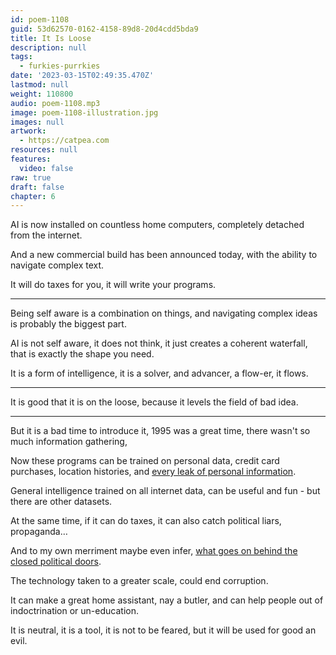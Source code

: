 ```yaml
---
id: poem-1108
guid: 53d62570-0162-4158-89d8-20d4cdd5bda9
title: It Is Loose
description: null
tags:
  - furkies-purrkies
date: '2023-03-15T02:49:35.470Z'
lastmod: null
weight: 110800
audio: poem-1108.mp3
image: poem-1108-illustration.jpg
images: null
artwork:
  - https://catpea.com
resources: null
features:
  video: false
raw: true
draft: false
chapter: 6
---
```


AI is now installed on countless home computers,
completely detached from the internet.

And a new commercial build has been announced today,
with the ability to navigate complex text.

It will do taxes for you,
it will write your programs.

---

Being self aware is a combination on things,
and navigating complex ideas is probably the biggest part.

AI is not self aware, it does not think,
it just creates a coherent waterfall, that is exactly the shape you need.

It is a form of intelligence,
it is a solver, and advancer, a flow-er, it flows.

---

It is good that it is on the loose,
because it levels the field of bad idea.

---

But it is a bad time to introduce it,
1995 was a great time, there wasn't so much information gathering,

Now these programs can be trained on personal data,
credit card purchases, location histories, and [every leak of personal information][2].

General intelligence trained on all internet data,
can be useful and fun - but there are other datasets.

At the same time, if it can do taxes,
it can also catch political liars, propaganda…

And to my own merriment maybe even infer,
[what goes on behind the closed political doors][1].

The technology taken to a greater scale,
could end corruption.

It can make a great home assistant, nay a butler,
and can help people out of indoctrination or un-education.

It is neutral, it is a tool, it is not to be feared,
but it will be used for good an evil.

[1]: https://youtu.be/WfbTbPEEJxI?t=6272
[2]: https://en.wikipedia.org/wiki/List_of_data_breaches
